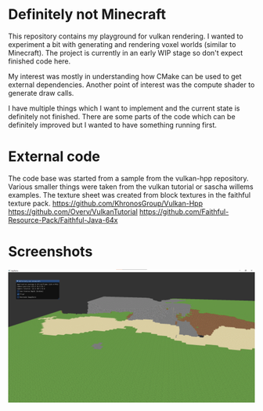 # Definitely not Minecraft

This repository contains my playground for vulkan rendering. I wanted to experiment a bit with generating and rendering voxel worlds (similar to Minecraft). The project is currently in an early WIP stage so don't expect finished code here. 

My interest was mostly in understanding how CMake can be used to get external dependencies. Another point of interest was the compute shader to generate draw calls. 

I have multiple things which I want to implement and the current state is definitely not finished. There are some parts of the code which can be definitely improved but I wanted to have something running first. 

# External code 

The code base was started from a sample from the vulkan-hpp repository. Various smaller things were taken from the vulkan tutorial or sascha willems examples. The texture sheet was created from block textures in the faithful texture pack. 
https://github.com/KhronosGroup/Vulkan-Hpp
https://github.com/Overv/VulkanTutorial
https://github.com/Faithful-Resource-Pack/Faithful-Java-64x


# Screenshots 

![example](Images/ExampleScreenshot.png)

